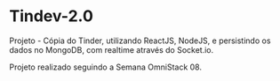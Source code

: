 # Tindev-2.0
 
Projeto - Cópia do Tinder, utilizando ReactJS, NodeJS, e persistindo os dados no MongoDB, com realtime através do Socket.io.

Projeto realizado seguindo a Semana OmniStack 08.
